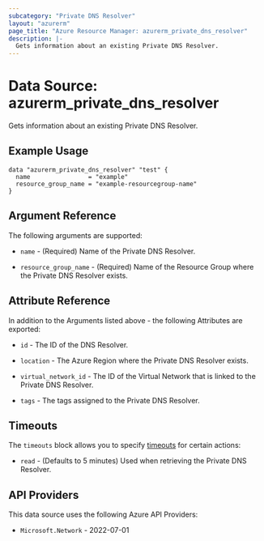 ```yaml
---
subcategory: "Private DNS Resolver"
layout: "azurerm"
page_title: "Azure Resource Manager: azurerm_private_dns_resolver"
description: |-
  Gets information about an existing Private DNS Resolver.
---
```


# Data Source: azurerm_private_dns_resolver

Gets information about an existing Private DNS Resolver.

## Example Usage

```hcl
data "azurerm_private_dns_resolver" "test" {
  name                = "example"
  resource_group_name = "example-resourcegroup-name"
}
```

## Argument Reference

The following arguments are supported:

* `name` - (Required) Name of the Private DNS Resolver.

* `resource_group_name` - (Required) Name of the Resource Group where the Private DNS Resolver exists.

## Attribute Reference

In addition to the Arguments listed above - the following Attributes are exported:

* `id` - The ID of the DNS Resolver.

* `location` - The Azure Region where the Private DNS Resolver exists.

* `virtual_network_id` - The ID of the Virtual Network that is linked to the Private DNS Resolver.

* `tags` - The tags assigned to the Private DNS Resolver.

## Timeouts

The `timeouts` block allows you to specify [timeouts](https://developer.hashicorp.com/terraform/language/resources/configure#define-operation-timeouts) for certain actions:

* `read` - (Defaults to 5 minutes) Used when retrieving the Private DNS Resolver.

## API Providers
<!-- This section is generated, changes will be overwritten -->
This data source uses the following Azure API Providers:

* `Microsoft.Network` - 2022-07-01
